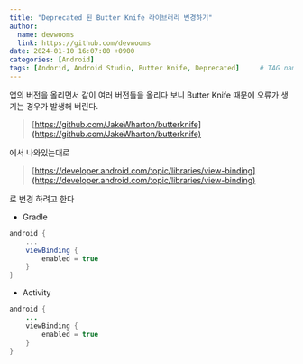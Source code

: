 ```yaml
---
title: "Deprecated 된 Butter Knife 라이브러리 변경하기"
author:
  name: devwooms
  link: https://github.com/devwooms
date: 2024-01-10 16:07:00 +0900
categories: [Android]
tags: [Andorid, Android Studio, Butter Knife, Deprecated]     # TAG names should always be lowercase
---
```

앱의 버전을 올리면서 같이 여러 버전들을 올리다 보니 Butter Knife 때문에 오류가 생기는 경우가 발생해 버린다.

> [https://github.com/JakeWharton/butterknife](https://github.com/JakeWharton/butterknife) 

에서 나와있는대로 

> [https://developer.android.com/topic/libraries/view-binding](https://developer.android.com/topic/libraries/view-binding) 

로 변경 하려고 한다

- Gradle
```gradle : Gradle
android {
    ...
    viewBinding {
        enabled = true
    }
}
```

- Activity
```java : Gradle
android {
    ...
    viewBinding {
        enabled = true
    }
}
```

